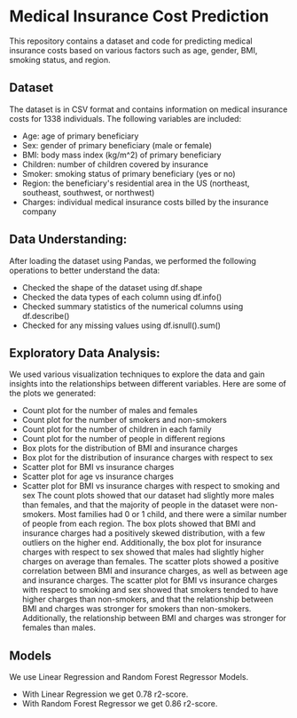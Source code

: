 # Medical Insurance Cost Prediction
This repository contains a dataset and code for predicting medical insurance costs based on various factors such as age, gender, BMI, smoking status, and region.

## Dataset
The dataset is in CSV format and contains information on medical insurance costs for 1338 individuals. The following variables are included:

- Age: age of primary beneficiary
- Sex: gender of primary beneficiary (male or female)
- BMI: body mass index (kg/m^2) of primary beneficiary
- Children: number of children covered by insurance
- Smoker: smoking status of primary beneficiary (yes or no)
- Region: the beneficiary's residential area in the US (northeast, southeast, southwest, or northwest)
- Charges: individual medical insurance costs billed by the insurance company

## Data Understanding:
After loading the dataset using Pandas, we performed the following operations to better understand the data:

- Checked the shape of the dataset using df.shape
- Checked the data types of each column using df.info()
- Checked summary statistics of the numerical columns using df.describe()
- Checked for any missing values using df.isnull().sum()

## Exploratory Data Analysis:

We used various visualization techniques to explore the data and gain insights into the relationships between different variables. Here are some of the plots we generated:

- Count plot for the number of males and females
- Count plot for the number of smokers and non-smokers
- Count plot for the number of children in each family
- Count plot for the number of people in different regions
- Box plots for the distribution of BMI and insurance charges
- Box plot for the distribution of insurance charges with respect to sex
- Scatter plot for BMI vs insurance charges
- Scatter plot for age vs insurance charges
- Scatter plot for BMI vs insurance charges with respect to smoking and sex
The count plots showed that our dataset had slightly more males than females, and that the majority of people in the dataset were non-smokers. Most families had 0 or 1 child, and there were a similar number of people from each region.
The box plots showed that BMI and insurance charges had a positively skewed distribution, with a few outliers on the higher end. Additionally, the box plot for insurance charges with respect to sex showed that males had slightly higher charges on average than females.
The scatter plots showed a positive correlation between BMI and insurance charges, as well as between age and insurance charges. The scatter plot for BMI vs insurance charges with respect to smoking and sex showed that smokers tended to have higher charges than non-smokers, and that the relationship between BMI and charges was stronger for smokers than non-smokers. Additionally, the relationship between BMI and charges was stronger for females than males.

## Models
We use Linear Regression and Random Forest Regressor Models.
- With Linear Regression we get 0.78 r2-score.
- With Random Forest Regressor we get 0.86 r2-score.
